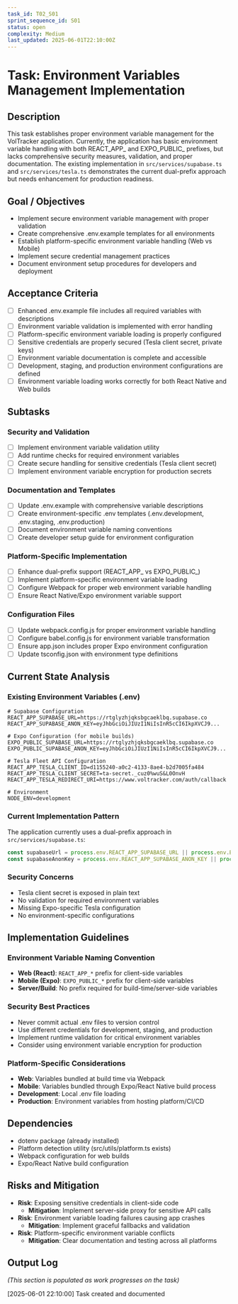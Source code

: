 ```yaml
---
task_id: T02_S01
sprint_sequence_id: S01
status: open
complexity: Medium
last_updated: 2025-06-01T22:10:00Z
---
```


# Task: Environment Variables Management Implementation

## Description
This task establishes proper environment variable management for the VolTracker application. Currently, the application has basic environment variable handling with both REACT_APP_ and EXPO_PUBLIC_ prefixes, but lacks comprehensive security measures, validation, and proper documentation. The existing implementation in `src/services/supabase.ts` and `src/services/tesla.ts` demonstrates the current dual-prefix approach but needs enhancement for production readiness.

## Goal / Objectives
- Implement secure environment variable management with proper validation
- Create comprehensive .env.example templates for all environments
- Establish platform-specific environment variable handling (Web vs Mobile)
- Implement secure credential management practices
- Document environment setup procedures for developers and deployment

## Acceptance Criteria
- [ ] Enhanced .env.example file includes all required variables with descriptions
- [ ] Environment variable validation is implemented with error handling
- [ ] Platform-specific environment variable loading is properly configured
- [ ] Sensitive credentials are properly secured (Tesla client secret, private keys)
- [ ] Environment variable documentation is complete and accessible
- [ ] Development, staging, and production environment configurations are defined
- [ ] Environment variable loading works correctly for both React Native and Web builds

## Subtasks

### Security and Validation
- [ ] Implement environment variable validation utility
- [ ] Add runtime checks for required environment variables
- [ ] Create secure handling for sensitive credentials (Tesla client secret)
- [ ] Implement environment variable encryption for production secrets

### Documentation and Templates
- [ ] Update .env.example with comprehensive variable descriptions
- [ ] Create environment-specific .env templates (.env.development, .env.staging, .env.production)
- [ ] Document environment variable naming conventions
- [ ] Create developer setup guide for environment configuration

### Platform-Specific Implementation
- [ ] Enhance dual-prefix support (REACT_APP_ vs EXPO_PUBLIC_)
- [ ] Implement platform-specific environment variable loading
- [ ] Configure Webpack for proper web environment variable handling
- [ ] Ensure React Native/Expo environment variable support

### Configuration Files
- [ ] Update webpack.config.js for proper environment variable handling
- [ ] Configure babel.config.js for environment variable transformation
- [ ] Ensure app.json includes proper Expo environment configuration
- [ ] Update tsconfig.json with environment type definitions

## Current State Analysis

### Existing Environment Variables (.env)
```
# Supabase Configuration
REACT_APP_SUPABASE_URL=https://rtglyzhjqksbgcaeklbq.supabase.co
REACT_APP_SUPABASE_ANON_KEY=eyJhbGciOiJIUzI1NiIsInR5cCI6IkpXVCJ9...

# Expo Configuration (for mobile builds)
EXPO_PUBLIC_SUPABASE_URL=https://rtglyzhjqksbgcaeklbq.supabase.co
EXPO_PUBLIC_SUPABASE_ANON_KEY=eyJhbGciOiJIUzI1NiIsInR5cCI6IkpXVCJ9...

# Tesla Fleet API Configuration
REACT_APP_TESLA_CLIENT_ID=d1155240-a0c2-4133-8ae4-b2d7005fa484
REACT_APP_TESLA_CLIENT_SECRET=ta-secret._cuz0%wuS&L0OnvH
REACT_APP_TESLA_REDIRECT_URI=https://www.voltracker.com/auth/callback

# Environment
NODE_ENV=development
```

### Current Implementation Pattern
The application currently uses a dual-prefix approach in `src/services/supabase.ts`:
```typescript
const supabaseUrl = process.env.REACT_APP_SUPABASE_URL || process.env.EXPO_PUBLIC_SUPABASE_URL || '';
const supabaseAnonKey = process.env.REACT_APP_SUPABASE_ANON_KEY || process.env.EXPO_PUBLIC_SUPABASE_ANON_KEY || '';
```

### Security Concerns
- Tesla client secret is exposed in plain text
- No validation for required environment variables
- Missing Expo-specific Tesla configuration
- No environment-specific configurations

## Implementation Guidelines

### Environment Variable Naming Convention
- **Web (React)**: `REACT_APP_*` prefix for client-side variables
- **Mobile (Expo)**: `EXPO_PUBLIC_*` prefix for client-side variables
- **Server/Build**: No prefix required for build-time/server-side variables

### Security Best Practices
- Never commit actual .env files to version control
- Use different credentials for development, staging, and production
- Implement runtime validation for critical environment variables
- Consider using environment variable encryption for production

### Platform-Specific Considerations
- **Web**: Variables bundled at build time via Webpack
- **Mobile**: Variables bundled through Expo/React Native build process
- **Development**: Local .env file loading
- **Production**: Environment variables from hosting platform/CI/CD

## Dependencies
- dotenv package (already installed)
- Platform detection utility (src/utils/platform.ts exists)
- Webpack configuration for web builds
- Expo/React Native build configuration

## Risks and Mitigation
- **Risk**: Exposing sensitive credentials in client-side code
  - **Mitigation**: Implement server-side proxy for sensitive API calls
- **Risk**: Environment variable loading failures causing app crashes
  - **Mitigation**: Implement graceful fallbacks and validation
- **Risk**: Platform-specific environment variable conflicts
  - **Mitigation**: Clear documentation and testing across all platforms

## Output Log
*(This section is populated as work progresses on the task)*

[2025-06-01 22:10:00] Task created and documented